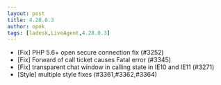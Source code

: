 ```yaml
---
layout: post
title: 4.28.0.3
author: opok
tags: [ladesk,LiveAgent,4.28.0.3]
---
```


- [Fix] PHP 5.6+ open secure connection fix (#3252)
- [Fix] Forward of call ticket causes Fatal error (#3345)
- [Fix] transparent chat window in calling state in IE10 and IE11 (#3271)
- [Style] multiple style fixes (#3361,#3362,#3364)

